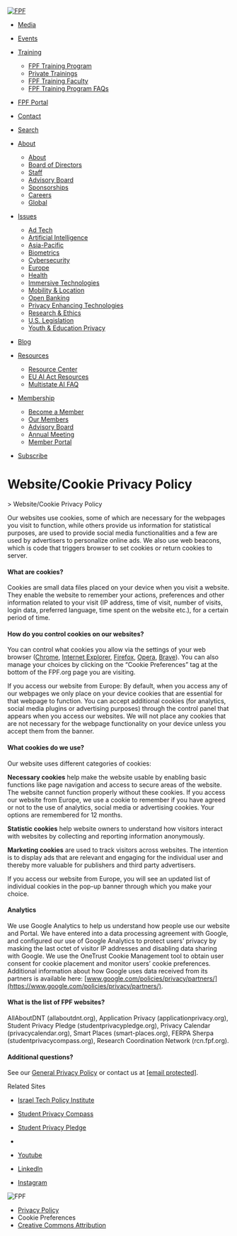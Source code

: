 [![FPF](https://fpf.org/wp-content/themes/fpf/img/logo.svg)](https://fpf.org/)

* [Media](https://fpf.org/media/)
* [Events](https://fpf.org/fpf-events/upcoming/)
* [Training](https://fpf.org/training)
    * [FPF Training Program](https://fpf.org/training)
    * [Private Trainings](https://fpf.org/training-private)
    * [FPF Training Faculty](https://fpf.org/training/faculty)
    * [FPF Training Program FAQs](https://fpf.org/fpf-training-program-2024-faqs/)
* [FPF Portal](https://engage.fpf.org/home)
* [Contact](https://fpf.org/contact)
* [Search](https://fpf.org/?s=)

* [About](https://fpf.org/about)
    * [About](https://fpf.org/about/)
    * [Board of Directors](https://fpf.org/about/board-of-directors/)
    * [Staff](https://fpf.org/about/the-team)
    * [Advisory Board](https://fpf.org/membership/advisory-board/)
    * [Sponsorships](https://fpf.org/sponsorship-offerings-at-fpf/)
    * [Careers](https://fpf.org/about/career-opportunities/)
    * [Global](https://fpf.org/global/)
* [Issues](https://fpf.org/cornerstone-issues)
    * [Ad Tech](https://fpf.org/issue/ad-tech-guidance/)
    * [Artificial Intelligence](https://fpf.org/issue/ai-ml/)
    * [Asia-Pacific](https://fpf.org/global/asia-pacific/)
    * [Biometrics](https://fpf.org/issue/biometrics/)
    * [Cybersecurity](https://fpf.org/issue/cybersecurity/)
    * [Europe](https://fpf.org/global/europe)
    * [Health](https://fpf.org/issue/health-data/)
    * [Immersive Technologies](https://fpf.org/issue/immersive-technologies/)
    * [Mobility & Location](https://fpf.org/issue/mobility-location/)
    * [Open Banking](https://fpf.org/issue/open-banking/)
    * [Privacy Enhancing Technologies](https://fpf.org/issue/privacy-enhancing-technologies/)
    * [Research & Ethics](https://fpf.org/issue/research-and-ethics/)
    * [U.S. Legislation](https://fpf.org/issue/us-legislation/)
    * [Youth & Education Privacy](https://fpf.org/issue/education/)
* [Blog](https://fpf.org/blog/)
* [Resources](https://fpf.org/resources)
    * [Resource Center](https://fpf.org/resources/)
    * [EU AI Act Resources](https://fpf.org/fpf-resources-on-the-eu-ai-act/)
    * [Multistate AI FAQ](https://fpf.org/multistate-ai-policymaker-working-group/)
* [Membership](https://fpf.org/membership/)
    * [Become a Member](https://fpf.org/membership/become-a-member/)
    * [Our Members](https://fpf.org/membership/our-members/)
    * [Advisory Board](https://fpf.org/membership/advisory-board/)
    * [Annual Meeting](https://fpf.org/membership/annual-meeting/)
    * [Member Portal](https://fpf.org/membership/member-portal/)
* [Subscribe](https://fpf.org/subscribe)

Website/Cookie Privacy Policy
=============================

[](https://fpf.org/ "Home")\> Website/Cookie Privacy Policy

Our websites use cookies, some of which are necessary for the webpages you visit to function, while others provide us information for statistical purposes, are used to provide social media functionalities and a few are used by advertisers to personalize online ads. We also use web beacons, which is code that triggers browser to set cookies or return cookies to server.

#### **What are cookies?**

Cookies are small data files placed on your device when you visit a website. They enable the website to remember your actions, preferences and other information related to your visit (IP address, time of visit, number of visits, login data, preferred language, time spent on the website etc.), for a certain period of time.

#### **How do you control cookies on our websites?**

You can control what cookies you allow via the settings of your web browser ([Chrome](https://support.google.com/chrome/answer/95647?co=GENIE.Platform%3DDesktop&hl=en), [Internet Explorer](https://support.microsoft.com/en-us/help/17442/windows-internet-explorer-delete-manage-cookies), [Firefox](https://support.mozilla.org/en-US/kb/cookies-information-websites-store-on-your-computer?redirectlocale=en-US&redirectslug=Cookies), [Opera](https://www.opera.com/help/tutorials/security/cookies/), [Brave](https://brave.com/privacy/)). You can also manage your choices by clicking on the “Cookie Preferences” tag at the bottom of the FPF.org page you are visiting. 

If you access our website from Europe: By default, when you access any of our webpages we only place on your device cookies that are essential for that webpage to function. You can accept additional cookies (for analytics, social media plugins or advertising purposes) through the control panel that appears when you access our websites. We will not place any cookies that are not necessary for the webpage functionality on your device unless you accept them from the banner.

#### **What cookies do we use?**

Our website uses different categories of cookies:

**Necessary cookies** help make the website usable by enabling basic functions like page navigation and access to secure areas of the website. The website cannot function properly without these cookies. If you access our website from Europe, we use a cookie to remember if you have agreed or not to the use of analytics, social media or advertising cookies. Your options are remembered for 12 months.

**Statistic cookies** help website owners to understand how visitors interact with websites by collecting and reporting information anonymously.

**Marketing cookies** are used to track visitors across websites. The intention is to display ads that are relevant and engaging for the individual user and thereby more valuable for publishers and third party advertisers.

If you access our website from Europe, you will see an updated list of individual cookies in the pop-up banner through which you make your choice.

#### **Analytics**

We use Google Analytics to help us understand how people use our website and Portal. We have entered into a data processing agreement with Google, and configured our use of Google Analytics to protect users’ privacy by masking the last octet of visitor IP addresses and disabling data sharing with Google. We use the OneTrust Cookie Management tool to obtain user consent for cookie placement and monitor users’ cookie preferences. Additional information about how Google uses data received from its partners is available here: [www.google.com/policies/privacy/partners/](https://www.google.com/policies/privacy/partners/).

#### **What is the list of FPF websites?**

AllAboutDNT (allaboutdnt.org), Application Privacy (applicationprivacy.org), Student Privacy Pledge (studentprivacypledge.org), Privacy Calendar (privacycalendar.org), Smart Places (smart-places.org), FERPA Sherpa (studentprivacycompass.org), Research Coordination Network (rcn.fpf.org).

#### **Additional questions?**

See our [General Privacy Policy](https://fpf.org/privacy-policy/) or contact us at [\[email protected\]](https://fpf.org/cdn-cgi/l/email-protection).

Related Sites

* [Israel Tech Policy Institute](https://techpolicy.org.il/)
* [Student Privacy Compass](https://studentprivacycompass.org/)
* [Student Privacy Pledge](https://studentprivacypledge.org/)

* [](https://twitter.com/futureofprivacy "X")
* [Youtube](https://www.youtube.com/futureofprivacy "Youtube")
* [LinkedIn](https://www.linkedin.com/company/the-future-of-privacy-forum "LinkedIn")
* [Instagram](https://www.instagram.com/futureofprivacy/ "Instagram")

![FPF](https://fpf.org/wp-content/themes/fpf/img/logo-footer-15th-anniversary.png)

* [Privacy Policy](https://fpf.org/privacy-policy/)
* Cookie Preferences
* [Creative Commons Attribution](https://creativecommons.org/licenses/by/4.0/)